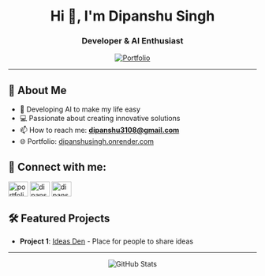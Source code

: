 <!---
Dipanshu3108/Dipanshu3108 is a ✨ special ✨ repository because its `README.md` (this file) appears on your GitHub profile.
You can click the Preview link to take a look at your changes.
--->

<h1 align="center">Hi 👋, I'm Dipanshu Singh</h1>
<h3 align="center">Developer & AI Enthusiast</h3>

<p align="center">
  <a href="https://dipanshusingh.onrender.com/" target="_blank">
    <img src="https://img.shields.io/badge/Portfolio-Visit%20My%20Website-blue?style=for-the-badge&logo=google-chrome&logoColor=white" alt="Portfolio"/>
  </a>
</p>

---

## 🚀 About Me

- 🌱 Developing AI to make my life easy
- 💻 Passionate about creating innovative solutions
- 📫 How to reach me: **dipanshu3108@gmail.com**
- 🌐 Portfolio: [dipanshusingh.onrender.com](https://dipanshusingh.onrender.com/)

## 🔗 Connect with me:

<p align="left">
<a href="https://dipanshusingh.onrender.com/" target="blank"><img align="center" src="https://raw.githubusercontent.com/rahuldkjain/github-profile-readme-generator/master/src/images/icons/Social/rss.svg" alt="portfolio" height="30" width="40" /></a>
<a href="https://linkedin.com/in/dipanshu-singh" target="blank"><img align="center" src="https://raw.githubusercontent.com/rahuldkjain/github-profile-readme-generator/master/src/images/icons/Social/linked-in-alt.svg" alt="dipanshu-singh" height="30" width="40" /></a>
<a href="https://www.leetcode.com/dipanshu3108" target="blank"><img align="center" src="https://raw.githubusercontent.com/rahuldkjain/github-profile-readme-generator/master/src/images/icons/Social/leet-code.svg" alt="dipanshu3108" height="30" width="40" /></a>
</p>

## 🛠️ Featured Projects

<!-- Add your project links here -->
- **Project 1**: [Ideas Den](https://ideasden.com/) - Place for people to share ideas
<!-- - **Project 2**: [Project Name](your-project-link-here) - Brief description -->

---

<p align="center">
  <img src="https://github-readme-stats.vercel.app/api?username=Dipanshu3108&show_icons=true&theme=radical" alt="GitHub Stats" />
</p>
